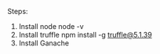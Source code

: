 Steps:
1. Install node
node -v
2. Install truffle
npm install -g truffle@5.1.39
3. Install Ganache 
